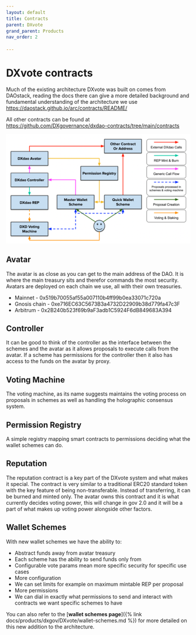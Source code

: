 ```yaml
---
layout: default
title: Contracts
parent: DXvote
grand_parent: Products
nav_order: 2

---
```


# DXvote contracts

Much of the existing architecture DXvote was built on comes from DAOstack, reading the docs there can give a more detailed background and fundamental understanding of the architecture we use
https://daostack.github.io/arc/contracts/README/

All other contracts can be found at https://github.com/DXgovernance/dxdao-contracts/tree/main/contracts 


![Wallet architecture](/assets/images/dxgov/architecture.png)

## Avatar
The avatar is as close as you can get to the main address of the DAO. It is where the main treasury sits and therefor commands the most security. Avatars are deployed on each chain we use, all with their own treasuries. 

- Mainnet - 0x519b70055af55a007110b4ff99b0ea33071c720a
- Gnosis chain - 0xe716EC63C5673B3a4732D22909b38d779fa47c3F
- Arbitrum - 0x2B240b523f69b9aF3adb1C5924F6dB849683A394

## Controller
It can be good to think of the controller as the interface between the schemes and the avatar as it allows proposals to execute calls from the avatar. If a scheme has permissions for the controller then it also has access to the funds on the avatar by proxy. 

## Voting Machine
The voting machine, as its name suggests maintains the voting process on proposals in schemes as well as handling the holographic consensus system. 

## Permission Registry
A simple registry mapping smart contracts to permissions deciding what the wallet schemes can do.

## Reputation
The reputation contract is a key part of the DXvote system and what makes it special. The contract is very similar to a traditional ERC20 standard token with the key feature of being non-transferable. Instead of transferring, it can be burned and minted only. The avatar owns this contract and it is what currently decides voting power, this will change in gov 2.0 and it will be a part of what makes up voting power alongside other factors. 

## Wallet Schemes
With new wallet schemes we have the ability to:
- Abstract funds away from avatar treasury
- Each scheme has the ability to send funds only from 
- Configurable vote params mean more specific security for specific use cases
- More configuration
- We can set limits for example on maximum mintable REP per proposal
- More permissions
- We can dial in exactly what permissions to send and interact with contracts we want specific schemes to have

You can also refer to the [**wallet schemes page**]({% link docs/products/dxgov/DXvote/wallet-schemes.md %}) for more detailed on this new addition to the architecture.